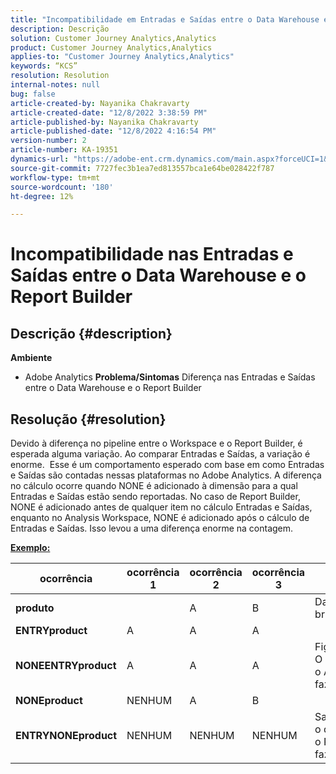 ```yaml
---
title: "Incompatibilidade em Entradas e Saídas entre o Data Warehouse e o Report Builder"
description: Descrição
solution: Customer Journey Analytics,Analytics
product: Customer Journey Analytics,Analytics
applies-to: "Customer Journey Analytics,Analytics"
keywords: “KCS”
resolution: Resolution
internal-notes: null
bug: false
article-created-by: Nayanika Chakravarty
article-created-date: "12/8/2022 3:38:59 PM"
article-published-by: Nayanika Chakravarty
article-published-date: "12/8/2022 4:16:54 PM"
version-number: 2
article-number: KA-19351
dynamics-url: "https://adobe-ent.crm.dynamics.com/main.aspx?forceUCI=1&pagetype=entityrecord&etn=knowledgearticle&id=35d9ef6d-0e77-ed11-81aa-6045bd006149"
source-git-commit: 7727fec3b1ea7ed813557bca1e64be028422f787
workflow-type: tm+mt
source-wordcount: '180'
ht-degree: 12%

---
```


# Incompatibilidade nas Entradas e Saídas entre o Data Warehouse e o Report Builder

## Descrição {#description}


<b>Ambiente</b>

- Adobe Analytics
   <b>Problema/Sintomas</b>
Diferença nas Entradas e Saídas entre o Data Warehouse e o Report Builder


## Resolução {#resolution}


Devido à diferença no pipeline entre o Workspace e o Report Builder, é esperada alguma variação. Ao comparar Entradas e Saídas, a variação é enorme. 
Esse é um comportamento esperado com base em como Entradas e Saídas são contadas nessas plataformas no Adobe Analytics. A diferença no cálculo ocorre quando NONE é adicionado à dimensão para a qual Entradas e Saídas estão sendo reportadas. No caso de Report Builder, NONE é adicionado antes de qualquer item no cálculo Entradas e Saídas, enquanto no Analysis Workspace, NONE é adicionado após o cálculo de Entradas e Saídas. Isso levou a uma diferença enorme na contagem.

<u><b>Exemplo:</b></u>


| <b>ocorrência</b> | <b>ocorrência 1</b> | <b>ocorrência 2</b> | <b>ocorrência 3</b> |   |
| --- | --- | --- | --- | --- |
| <b>produto</b> |   | A | B | Dados brutos |
| <b>ENTRYproduct</b> | A | A | A |   |
| <b>NONEENTRYproduct</b> | A | A | A | Figura O que o AW faz |
| <b>NONEproduct</b> | NENHUM | A | B |   |
| <b>ENTRYNONEproduct</b> | NENHUM | NENHUM | NENHUM | Saiba o que o RB faz |


